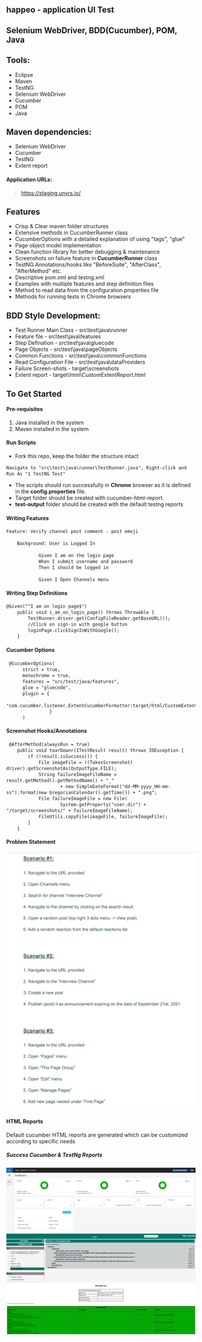 ## happeo - application UI Test  
## Selenium WebDriver, BDD(Cucumber), POM, Java
## Tools:
- Eclipse
- Maven
- TestNG
- Selenium WebDriver
- Cucumber
- POM
- Java

## Maven dependencies: 
- Selenium WebDriver
- Cucumber
- TestNG
- Extent report

#### Application URLs:
>https://staging.unvrs.io/

## Features
* Crisp & Clear maven folder structures
* Extensive methods in CucumberRunner class
* CucumberOptions with a detailed explanation of using "tags", "glue"
* Page object model implementation
* Clean function library for better debugging & maintenance 
* Screenshots on failure feature in **CucumberRunner** class
* TestNG Annotations/hooks like "BeforeSuite", "AfterClass", "AfterMethod" etc.
* Descriptive pom.xml and testng.xml
* Examples with multiple features and step definition files
* Method to read data from the configuration properties file
* Methods for running tests in Chrome browsers

## BDD Style Development:
- Test Runner Main Class - src\test\java\runner
- Feature file - src\test\java\features
- Step Defination - src\test\java\gluecode
- Page Objects - src\test\java\pageObjects
- Common Functions - src\test\java\commonFunctions
- Read Configuration File - src\test\java\dataProviders
- Failure Screen-shots - target\screenshots
- Extent report - target\html\CustomExtentReport.html

## To Get Started

#### Pre-requisites
1. Java installed in the system
2. Maven installed in the system

#### Run Scripts
* Fork this repo, keep the folder the structure intact

```
Navigate to "src\test\java\runner\TestRunner.java", Right-click and Run As "1 TestNG Test"
```
* The scripts should run successfully in **Chrome** browser as it is defined in the **config.properties** file.
* Target folder should be created with cucumber-html-report.
* **test-output** folder should be created with the default testng reports

#### Writing Features
```
Feature: Verify channel post comment - post emoji

	Background: User is Logged In
			
			Given I am on the login page
			When I submit username and password
			Then I should be logged in
			
		    Given I Open Channels menu
```


#### Writing Step Definitions

```
@Given("^I am on login page$")
	public void i_am_on_login_page() throws Throwable {
		TestRunner.driver.get(ConfigFileReader.getBaseURL());
		//Click on sign-in with google button
		loginPage.clickSignInWithGoogle();
	}
```


#### Cucumber Options

```
 @CucumberOptions(
      strict = true, 
      monochrome = true, 
      features = "src/test/java/features", 
      glue = "gluecode", 
      plugin = {
            "com.cucumber.listener.ExtentCucumberFormatter:target/html/CustomExtentReport.html" 
                }
      )
```


#### Screenshot Hooks/Annotations

```
 @AfterMethod(alwaysRun = true)
	public void tearDownr(ITestResult result) throws IOException {
		if (!result.isSuccess()) {
			File imageFile = ((TakesScreenshot) driver).getScreenshotAs(OutputType.FILE);
			String failureImageFileName = result.getMethod().getMethodName() + "_"
					+ new SimpleDateFormat("dd-MM-yyyy_HH-mm-ss").format(new GregorianCalendar().getTime()) + ".png";
			File failureImageFile = new File(
					System.getProperty("user.dir") + "/target/screenshots/" + failureImageFileName);
			FileUtils.copyFile(imageFile, failureImageFile);
		}
	}
```
#### Problem Statement 
![Alt text](https://github.com/AjinkyaMhaskar/happeoUiTest/blob/main/images/problemStatement.PNG)


#### HTML Reports
Default cucumber HTML reports are generated which can be customized according to specific needs
##### Success Cucumber & TestNg Reports


![Alt text](https://github.com/AjinkyaMhaskar/happeoUiTest/blob/main/images/report1.PNG)
![Alt text](https://github.com/AjinkyaMhaskar/happeoUiTest/blob/main/images/report2.PNG)
![Alt text](https://github.com/AjinkyaMhaskar/happeoUiTest/blob/main/images/report3.PNG)
